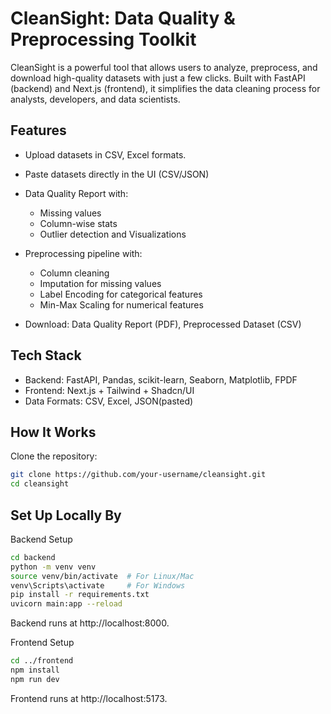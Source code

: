 # CleanSight: Data Quality & Preprocessing Toolkit

CleanSight is a powerful tool that allows users to analyze, preprocess, and download high-quality datasets with just a few clicks. Built with FastAPI (backend) and Next.js (frontend), it simplifies the data cleaning process for analysts, developers, and data scientists.



## Features

- Upload datasets in CSV, Excel formats.  
- Paste datasets directly in the UI (CSV/JSON)  
- Data Quality Report with:
  - Missing values
  - Column-wise stats
  - Outlier detection and Visualizations

- Preprocessing pipeline with:
  - Column cleaning
  - Imputation for missing values 
  - Label Encoding for categorical features
  - Min-Max Scaling for numerical features

- Download: Data Quality Report (PDF), Preprocessed Dataset (CSV)



## Tech Stack

- Backend: FastAPI, Pandas, scikit-learn, Seaborn, Matplotlib, FPDF
- Frontend: Next.js + Tailwind + Shadcn/UI
- Data Formats: CSV, Excel, JSON(pasted)



## How It Works

Clone the repository:

  ```bash
  git clone https://github.com/your-username/cleansight.git
  cd cleansight
```



## Set Up Locally By

Backend Setup

  ```bash
  cd backend
  python -m venv venv
  source venv/bin/activate  # For Linux/Mac
  venv\Scripts\activate     # For Windows
  pip install -r requirements.txt
  uvicorn main:app --reload
```

Backend runs at http://localhost:8000.


Frontend Setup

  ```bash
  cd ../frontend
  npm install
  npm run dev
```

Frontend runs at http://localhost:5173.


